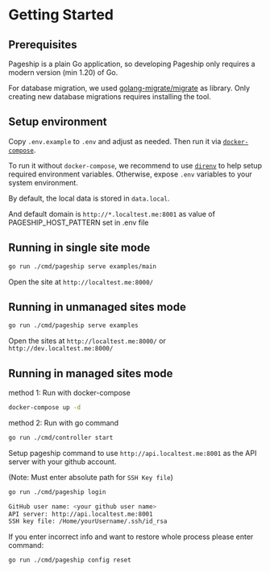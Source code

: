 # Getting Started

## Prerequisites

Pageship is a plain Go application, so developing Pageship only requires a
modern version (min 1.20) of Go.

For database migration, we used
[golang-migrate/migrate](https://github.com/golang-migrate/migrate) as library.
Only creating new database migrations requires installing the tool.

## Setup environment

Copy `.env.example` to `.env` and adjust as needed. Then run it via [`docker-compose`](../../docker-compose.yaml).

To run it without `docker-compose`, we recommend to use [`direnv`](https://github.com/direnv/direnv) to help setup required environment variables. Otherwise, expose `.env` variables to your system environment.

By default, the local data is stored in `data.local`.

And default domain is `http://*.localtest.me:8001` as value of PAGESHIP_HOST_PATTERN set in .env file

## Running in single site mode

```sh
go run ./cmd/pageship serve examples/main
```

Open the site at `http://localtest.me:8000/`

## Running in unmanaged sites mode

```sh
go run ./cmd/pageship serve examples
```

Open the sites at `http://localtest.me:8000/` or `http://dev.localtest.me:8000/`

## Running in managed sites mode

method 1: Run with docker-compose

```sh
docker-compose up -d
```

method 2: Run with go command

```sh
go run ./cmd/controller start
```

Setup pageship command to use `http://api.localtest.me:8001` as the API server with your github account.

(Note: Must enter absolute path for `SSH Key file`)

```sh
go run ./cmd/pageship login

GitHub user name: <your github user name>
API server: http://api.localtest.me:8001
SSH key file: /Home/yourUsername/.ssh/id_rsa

```

If you enter incorrect info and want to restore whole process please enter command:

```sh
go run ./cmd/pageship config reset

```
